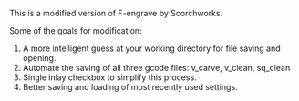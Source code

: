 This is a modified version of F-engrave by Scorchworks.


Some of the goals for modification:
1. A more intelligent guess at your working directory for file saving and opening.
2. Automate the saving of all three gcode files: v_carve, v_clean, sq_clean
3. Single inlay checkbox to simplify this process.
4. Better saving and loading of most recently used settings.
